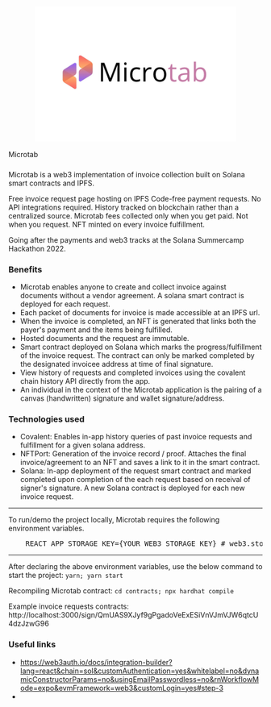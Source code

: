 <p align='center'>
    <img src='./img/logo_3_2.png' width=400/>
</p>

Microtab

###

Microtab is a web3 implementation of invoice collection built on Solana smart contracts and IPFS.

Free invoice request page hosting on IPFS
Code-free payment requests. No API integrations required.
History tracked on blockchain rather than a centralized source.
Microtab fees collected only when you get paid. Not when you request.
NFT minted on every invoice fulfillment.

Going after the payments and web3 tracks at the Solana Summercamp Hackathon 2022.

<!-- Try it out <a href="microtab.surge.sh" target="_blank">here</a>

Demo video:  -->

### Benefits

- Microtab enables anyone to create and collect invoice against documents without a vendor agreement. A solana smart contract is deployed for each request.
- Each packet of documents for invoice is made accessible at an IPFS url.
- When the invoice is completed, an NFT is generated that links both the payer's payment and the items being fulfilled.
- Hosted documents and the request are immutable.
- Smart contract deployed on Solana which marks the progress/fulfillment of the invoice request. The contract can only be marked completed by the designated invoicee address at time of final signature.
- View history of requests and completed invoices using the covalent chain history API directly from the app.
- An individual in the context of the Microtab application is the pairing of a canvas (handwritten) signature and wallet signature/address.

### Technologies used

- Covalent: Enables in-app history queries of past invoice requests and fulfillment for a given solana address.
- NFTPort: Generation of the invoice record / proof. Attaches the final invoice/agreement to an NFT and saves a link to it in the smart contract.
- Solana: In-app deployment of the request smart contract and marked completed upon completion of the each request based on receival of signer's signature. A new Solana contract is deployed for each new invoice request.

<!-- <b>This project is a hackathon prototype and would require additional work / deployment to be production ready. -->

---

To run/demo the project locally, Microtab requires the following environment variables.

<pre>
    REACT_APP_STORAGE_KEY={YOUR_WEB3_STORAGE_KEY} # web3.storage key for file hosting.
</pre>

---

After declaring the above environment variables, use the below command to start the project:
`yarn; yarn start`

Recompiling Microtab contract:
`cd contracts; npx hardhat compile`

Example invoice requests contracts:
http://localhost:3000/sign/QmUAS9XJyf9gPgadoVeExESiVnVJmVJW6qtcU4dzJzwG96

<!--
Sponsors:
Solana - Deploys a smart contract for esign.
Covalent - Signature history.
NFTport - Signature NFT creation on solana.

Demo flow:
Show docusign site / discuss industry baseline
Show Microtab.
Create an esign request
Submit (Can be metamask or sequence wallet)
Show result (solana contract)
View the completed assets (solana, contract interaction, nftport)
History page (covalent, look up a given contract owner's request/collection history)
Github


### Screenshots

#### Home page

<img src="./img/microtab.png" width=800 />

#### Creating a request

<img src="./img/create.png" width=800 />

### Request saved via IPFS (both the docs and request metadata).

<img src="./img/ipfs_docs.png" width=800 />

### Esigning

<img src="./img/esign.png" width=800 />

### Both the creation of the request and the signature get saved as events on a smart contract

<img src="./img/transactions.png" width=800 />

### Completion invoice NFT

<img src="./img/nft.png" width=800 />

### Deployed Contract

<img src="./img/contract.png" width=800 />

### Contract source

<img src="./img/sol.png" width=800 />

### Viewing signing history via Covalent.

<img src="./img/history.png" width=800 />

-->

### Useful links
* https://web3auth.io/docs/integration-builder?lang=react&chain=sol&customAuthentication=yes&whitelabel=no&dynamicConstructorParams=no&usingEmailPasswordless=no&rnWorkflowMode=expo&evmFramework=web3&customLogin=yes#step-3
* 